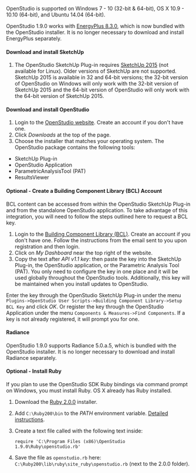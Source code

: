 OpenStudio is supported on Windows 7 - 10 (32-bit & 64-bit), OS X 10.9 - 10.10 (64-bit), and Ubuntu 14.04 (64-bit).

OpenStudio 1.9.0 works with [EnergyPlus 8.3.0](https://github.com/NREL/EnergyPlus/releases/tag/v8.3.0), which is now bundled with the OpenStudio installer. It is no longer necessary to download and install EnergyPlus separately.

#### Download and install SketchUp

1. The OpenStudio SketchUp Plug-in requires [SketchUp 2015](http://www.sketchup.com/) (not available for Linux). Older versions of SketchUp are not supported. SketchUp 2015 is available in 32 and 64-bit versions; the 32-bit version of OpenStudio on Windows will only work with the 32-bit version of SketchUp 2015 and the 64-bit version of OpenStudio will only work with the 64-bit version of SketchUp 2015.

#### Download and install OpenStudio

1. Login to the [OpenStudio website](https://www.openstudio.net/). Create an account if you don't have one.
2. Click *Downloads* at the top of the page.
3. Choose the installer that matches your operating system. The OpenStudio package contains the following tools:
  - SketchUp Plug-in
  - OpenStudio Application
  - ParametricAnalysisTool (PAT)
  - ResultsViewer

#### Optional - Create a Building Component Library (BCL) Account
BCL content can be accessed from within the OpenStudio SketchUp Plug-in and from the standalone OpenStudio application. To take advantage of this integration, you will need to follow the steps outlined here to request a BCL key.

1. Login to the [Building Component Library (BCL)](https://bcl.nrel.gov/). Create an account if you don't have one. Follow the instructions from the email sent to you upon registration and then login.
2. Click on *My Dashboard* near the top right of the website.
3. Copy the text after *API v1.1 key*: then paste the key into the SketchUp Plug-in, the OpenStudio application, or the Parametric Analysis Tool (PAT). You only need to configure the key in one place and it will be used globally throughout the OpenStudio tools. Additionally, this key will be maintained when you install updates to OpenStudio.

Enter the key through the OpenStudio SketchUp Plug-in under the menu `Plugins->OpenStudio User Scripts->Building Component Library->Setup BCL Key` and click *OK*. Or register the key through the OpenStudio Application under the menu `Components & Measures->Find Components`. If a key is not already registered, it will prompt you for one.

#### Radiance
OpenStudio 1.9.0 supports Radiance 5.0.a.5, which is bundled with the OpenStudio installer. It is no longer necessary to download and install Radiance separately.

#### Optional - Install Ruby
If you plan to use the OpenStudio SDK Ruby bindings via command prompt on Windows, you must install Ruby. OS X already has Ruby installed.

1. Download the [Ruby 2.0.0](http://rubyinstaller.org/downloads/) installer.
2. Add `C:\Ruby200\bin` to the *PATH* environment variable. [Detailed instructions](http://geekswithblogs.net/renso/archive/2009/10/21/how-to-set-the-windows-path-in-windows-7.aspx).
3. Create a text file called with the following text inside:

    ```
    require 'C:\Program Files (x86)\OpenStudio 1.9.0\Ruby\openstudio.rb'
    ```

4. Save the file as `openstudio.rb` here: `C:\Ruby200\lib\ruby\site_ruby\openstudio.rb` (next to the 2.0.0 folder).

